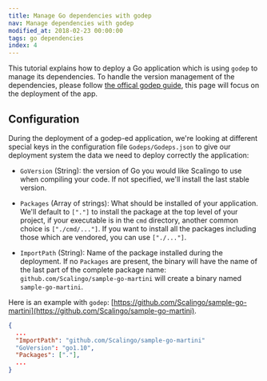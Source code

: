 ```yaml
---
title: Manage Go dependencies with godep
nav: Manage dependencies with godep
modified_at: 2018-02-23 00:00:00
tags: go dependencies
index: 4
---
```


This tutorial explains how to deploy a Go application which is using `godep`
to manage its dependencies. To handle the version management of the
dependencies, please follow [the offical godep
guide](https://github.com/tools/godep), this page will focus on the
deployment of the app.

## Configuration

During the deployment of a godep-ed application, we're looking at different special
keys in the configuration file `Godeps/Godeps.json` to give our deployment system the
data we need to deploy correctly the application:

* `GoVersion` (String): the version of Go you would like Scalingo to use when
  compiling your code. If not specified, we'll install the last stable version.

* `Packages` (Array of strings): What should be installed of your application.
  We'll default to `["."]` to install the package at the top level of your
  project, if your executable is in the `cmd` directory, another common choice is
  `["./cmd/..."]`. If you want to install all the packages including those which
  are vendored, you can use `["./..."]`.

* `ImportPath` (String): Name of the package installed during the deployment.
  If no `Packages` are present, the binary will have the name of the last part of
  the complete package name: `github.com/Scalingo/sample-go-martini` will create
  a binary named `sample-go-martini`.

Here is an example with `godep`: [https://github.com/Scalingo/sample-go-martini](https://github.com/Scalingo/sample-go-martini).

```json
{
  ...
  "ImportPath": "github.com/Scalingo/sample-go-martini"
  "GoVersion": "go1.10",
  "Packages": ["."],
  ...
}
```

